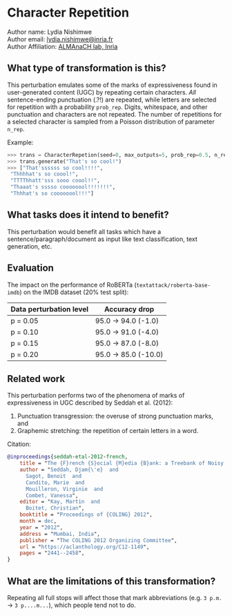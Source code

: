 # Character Repetition

Author name: Lydia Nishimwe \
Author email: lydia.nishimwe@inria.fr \
Author Affiliation: [ALMAnaCH lab, Inria](https://files.inria.fr/almanach/index-en.html)

## What type of transformation is this?

This perturbation emulates some of the marks of expressiveness found in user-generated content (UGC) by repeating certain characters. 
*All* sentence-ending punctuation (.?!) are repeated, while letters are selected for repetition with a probability `prob_rep`. 
Digits, whitespace, and other punctuation and characters are not repeated.
The number of repetitions for a selected character is sampled from a Poisson distribution of parameter `n_rep`.

Example:
```python
>>> trans = CharacterRepetion(seed=0, max_outputs=5, prob_rep=0.5, n_rep=3)
>>> trans.generate("That's so cool!")
>>> ["That'ssssss so cool!!!!",
 "Thhhhat's so coool!",
 "TTTThhatt'sss sooo coool!!",
 "Thaaat's sssso coooooool!!!!!!!",
 "Thhhat's so coooooool!!!"]
```

## What tasks does it intend to benefit?

This perturbation would benefit all tasks which have a sentence/paragraph/document as input like text classification,
text generation, etc. 

## Evaluation

The impact on the performance of RoBERTa (`textattack/roberta-base-imdb`) on the IMDB dataset (20% test split):

| Data perturbation level | Accuracy drop |
|---|---|
| p = 0.05 | 95.0 -> 94.0 (-1.0) |
| p = 0.10 | 95.0 -> 91.0 (-4.0) |
| p = 0.15 | 95.0 -> 87.0 (-8.0) |
| p = 0.20 | 95.0 -> 85.0 (-10.0) |

## Related work

This perturbation performs two of the phenomena of marks of expressiveness in UGC described by Seddah et al. (2012):
1. Punctuation transgression: the overuse of strong punctuation marks, and
2. Graphemic stretching: the repetition of certain letters in a word.

Citation:
```bibtex
@inproceedings{seddah-etal-2012-french,
    title = "The {F}rench {S}ocial {M}edia {B}ank: a Treebank of Noisy User Generated Content",
    author = "Seddah, Djam{\'e}  and
      Sagot, Benoit  and
      Candito, Marie  and
      Mouilleron, Virginie  and
      Combet, Vanessa",
    editor = "Kay, Martin  and
      Boitet, Christian",
    booktitle = "Proceedings of {COLING} 2012",
    month = dec,
    year = "2012",
    address = "Mumbai, India",
    publisher = "The COLING 2012 Organizing Committee",
    url = "https://aclanthology.org/C12-1149",
    pages = "2441--2458",
}
```

## What are the limitations of this transformation?

Repeating all full stops will affect those that mark abbreviations (e.g. `3 p.m.` -> `3 p....m...`), which people tend not to do.
